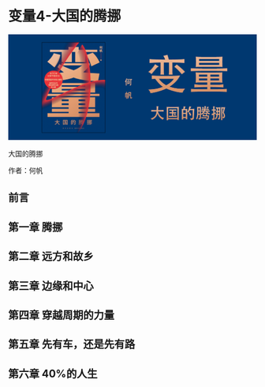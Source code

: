 变量4-大国的腾挪
==========================

![变量4](contents/wx-cover-235-1.png)

大国的腾挪

作者：何帆

前言
--------------------------

第一章 腾挪
--------------------------

第二章 远方和故乡
--------------------------

第三章 边缘和中心
--------------------------

第四章 穿越周期的力量
--------------------------

第五章 先有车，还是先有路
--------------------------

第六章 40%的人生
--------------------------